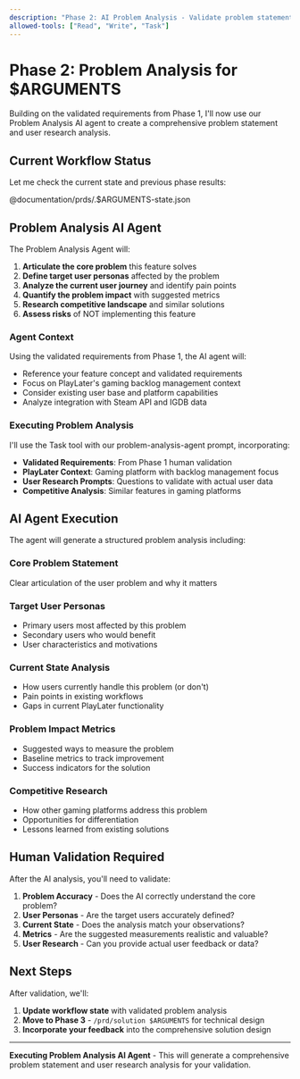 ```yaml
---
description: "Phase 2: AI Problem Analysis - Validate problem statement and define target users"
allowed-tools: ["Read", "Write", "Task"]
---
```


# Phase 2: Problem Analysis for $ARGUMENTS

Building on the validated requirements from Phase 1, I'll now use our Problem Analysis AI agent to create a comprehensive problem statement and user research analysis.

## Current Workflow Status

Let me check the current state and previous phase results:

@documentation/prds/.$ARGUMENTS-state.json

## Problem Analysis AI Agent

The Problem Analysis Agent will:

1. **Articulate the core problem** this feature solves
2. **Define target user personas** affected by the problem
3. **Analyze the current user journey** and identify pain points
4. **Quantify the problem impact** with suggested metrics
5. **Research competitive landscape** and similar solutions
6. **Assess risks** of NOT implementing this feature

### Agent Context

Using the validated requirements from Phase 1, the AI agent will:

- Reference your feature concept and validated requirements
- Focus on PlayLater's gaming backlog management context
- Consider existing user base and platform capabilities
- Analyze integration with Steam API and IGDB data

### Executing Problem Analysis

I'll use the Task tool with our problem-analysis-agent prompt, incorporating:

- **Validated Requirements**: From Phase 1 human validation
- **PlayLater Context**: Gaming platform with backlog management focus
- **User Research Prompts**: Questions to validate with actual user data
- **Competitive Analysis**: Similar features in gaming platforms

## AI Agent Execution

The agent will generate a structured problem analysis including:

### Core Problem Statement

Clear articulation of the user problem and why it matters

### Target User Personas

- Primary users most affected by this problem
- Secondary users who would benefit
- User characteristics and motivations

### Current State Analysis

- How users currently handle this problem (or don't)
- Pain points in existing workflows
- Gaps in current PlayLater functionality

### Problem Impact Metrics

- Suggested ways to measure the problem
- Baseline metrics to track improvement
- Success indicators for the solution

### Competitive Research

- How other gaming platforms address this problem
- Opportunities for differentiation
- Lessons learned from existing solutions

## Human Validation Required

After the AI analysis, you'll need to validate:

1. **Problem Accuracy** - Does the AI correctly understand the core problem?
2. **User Personas** - Are the target users accurately defined?
3. **Current State** - Does the analysis match your observations?
4. **Metrics** - Are the suggested measurements realistic and valuable?
5. **User Research** - Can you provide actual user feedback or data?

## Next Steps

After validation, we'll:

1. **Update workflow state** with validated problem analysis
2. **Move to Phase 3** - `/prd/solution $ARGUMENTS` for technical design
3. **Incorporate your feedback** into the comprehensive solution design

---

**Executing Problem Analysis AI Agent** - This will generate a comprehensive problem statement and user research analysis for your validation.
